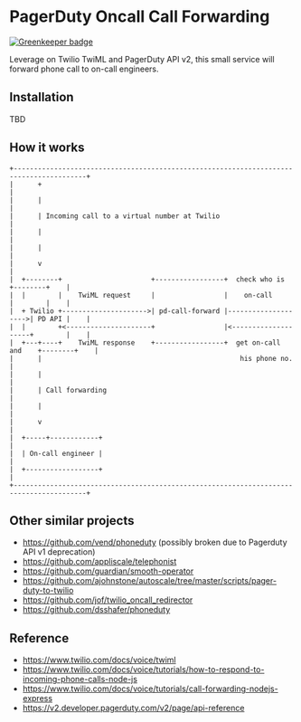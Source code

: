 PagerDuty Oncall Call Forwarding
====

[![Greenkeeper badge](https://badges.greenkeeper.io/dictcp/pd-call-forward.svg)](https://greenkeeper.io/)

Leverage on Twilio TwiML and PagerDuty API v2, this small service will forward phone call to on-call engineers.

Installation
----
TBD

How it works
----
```
+----------------------------------------------------------------------------------------+
|      +                                                                                 |
|      |                                                                                 |
|      | Incoming call to a virtual number at Twilio                                     |
|      |                                                                                 |
|      |                                                                                 |
|      v                                                                                 |
|  +--------+                      +-----------------+  check who is       +--------+    |
|  |        |    TwiML request     |                 |    on-call          |        |    |
|  + Twilio +--------------------->| pd-call-forward |-------------------->| PD API |    |
|  |        +<---------------------+                 |<--------------------+        |    |
|  +---+----+    TwiML response    +-----------------+  get on-call and    +--------+    |
|      |                                                 his phone no.                   |
|      |                                                                                 |
|      | Call forwarding                                                                 |
|      |                                                                                 |
|      v                                                                                 |
|  +-----+------------+                                                                  |
|  | On-call engineer |                                                                  |
|  +------------------+                                                                  |
+----------------------------------------------------------------------------------------+
```

Other similar projects
----
- https://github.com/vend/phoneduty (possibly broken due to Pagerduty API v1 deprecation)
- https://github.com/appliscale/telephonist
- https://github.com/guardian/smooth-operator
- https://github.com/ajohnstone/autoscale/tree/master/scripts/pager-duty-to-twilio
- https://github.com/jof/twilio_oncall_redirector
- https://github.com/dsshafer/phoneduty


Reference
----
- https://www.twilio.com/docs/voice/twiml
- https://www.twilio.com/docs/voice/tutorials/how-to-respond-to-incoming-phone-calls-node-js
- https://www.twilio.com/docs/voice/tutorials/call-forwarding-nodejs-express
- https://v2.developer.pagerduty.com/v2/page/api-reference

